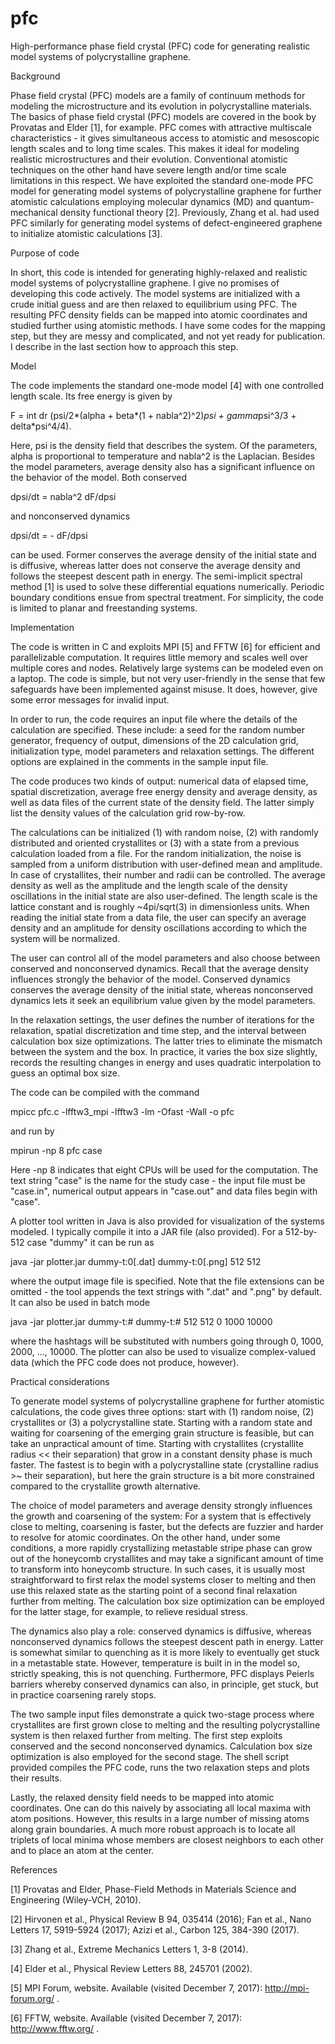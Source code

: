 # pfc
High-performance phase field crystal (PFC) code for generating realistic model systems of polycrystalline graphene.

Background

Phase field crystal (PFC) models are a family of continuum methods for modeling the microstructure and its evolution in polycrystalline materials. The basics of phase field crystal (PFC) models are covered in the book by Provatas and Elder [1], for example. PFC comes with attractive multiscale characteristics - it gives simultaneous access to atomistic and mesoscopic length scales and to long time scales. This makes it ideal for modeling realistic microstructures and their evolution. Conventional atomistic techniques on the other hand have severe length and/or time scale limitations in this respect. We have exploited the standard one-mode PFC model for generating model systems of polycrystalline graphene for further atomistic calculations employing molecular dynamics (MD) and quantum-mechanical density functional theory [2]. Previously, Zhang et al. had used PFC similarly for generating model systems of defect-engineered graphene to initialize atomistic calculations [3].

Purpose of code

In short, this code is intended for generating highly-relaxed and realistic model systems of polycrystalline graphene. I give no promises of developing this code actively. The model systems are initialized with a crude initial guess and are then relaxed to equilibrium using PFC. The resulting PFC density fields can be mapped into atomic coordinates and studied further using atomistic methods. I have some codes for the mapping step, but they are messy and complicated, and not yet ready for publication. I describe in the last section how to approach this step.

Model

The code implements the standard one-mode model [4] with one controlled length scale. Its free energy is given by

F = int dr (psi/2*(alpha + beta*(1 + nabla^2)^2)*psi + gamma*psi^3/3 + delta*psi^4/4).

Here, psi is the density field that describes the system. Of the parameters, alpha is proportional to temperature and nabla^2 is the Laplacian. Besides the model parameters, average density also has a significant influence on the behavior of the model. Both conserved

dpsi/dt = nabla^2 dF/dpsi

and nonconserved dynamics

dpsi/dt = - dF/dpsi

can be used. Former conserves the average density of the initial state and is diffusive, whereas latter does not conserve the average density and follows the steepest descent path in energy. The semi-implicit spectral method [1] is used to solve these differential equations numerically. Periodic boundary conditions ensue from spectral treatment. For simplicity, the code is limited to planar and freestanding systems.

Implementation

The code is written in C and exploits MPI [5] and FFTW [6] for efficient and parallelizable computation. It requires little memory and scales well over multiple cores and nodes. Relatively large systems can be modeled even on a laptop. The code is simple, but not very user-friendly in the sense that few safeguards have been implemented against misuse. It does, however, give some error messages for invalid input. 

In order to run, the code requires an input file where the details of the calculation are specified. These include: a seed for the random number generator, frequency of output, dimensions of the 2D calculation grid, initialization type, model parameters and relaxation settings. The different options are explained in the comments in the sample input file.

The code produces two kinds of output: numerical data of elapsed time, spatial discretization, average free energy density and average density, as well as data files of the current state of the density field. The latter simply list the density values of the calculation grid row-by-row.

The calculations can be initialized (1) with random noise, (2) with randomly distributed and oriented crystallites or (3) with a state from a previous calculation loaded from a file. For the random initialization, the noise is sampled from a uniform distribution with user-defined mean and amplitude. In case of crystallites, their number and radii can be controlled. The average density as well as the amplitude and the length scale of the density oscillations in the initial state are also user-defined. The length scale is the lattice constant and is roughly ~4pi/sqrt(3) in dimensionless units. When reading the initial state from a data file, the user can specify an average density and an amplitude for density oscillations according to which the system will be normalized.

The user can control all of the model parameters and also choose between conserved and nonconserved dynamics. Recall that the average density influences strongly the behavior of the model. Conserved dynamics conserves the average density of the initial state, whereas nonconserved dynamics lets it seek an equilibrium value given by the model parameters.

In the relaxation settings, the user defines the number of iterations for the relaxation, spatial discretization and time step, and the interval between calculation box size optimizations. The latter tries to eliminate the mismatch between the system and the box. In practice, it varies the box size slightly, records the resulting changes in energy and uses quadratic interpolation to guess an optimal box size.

The code can be compiled with the command

mpicc pfc.c -lfftw3_mpi -lfftw3 -lm -Ofast -Wall -o pfc

and run by

mpirun -np 8 pfc case

Here -np 8 indicates that eight CPUs will be used for the computation. The text string "case" is the name for the study case - the input file must be "case.in", numerical output appears in "case.out" and data files begin with "case".

A plotter tool written in Java is also provided for visualization of the systems modeled. I typically compile it into a JAR file (also provided). For a 512-by-512 case "dummy" it can be run as

java -jar plotter.jar dummy-t:0[.dat] dummy-t:0[.png] 512 512

where the output image file is specified. Note that the file extensions can be omitted - the tool appends the text strings with ".dat" and ".png" by default. It can also be used in batch mode

java -jar plotter.jar dummy-t:# dummy-t:# 512 512 0 1000 10000

where the hashtags will be substituted with numbers going through 0, 1000, 2000, ..., 10000. The plotter can also be used to visualize complex-valued data (which the PFC code does not produce, however).

Practical considerations

To generate model systems of polycrystalline graphene for further atomistic calculations, the code gives three options: start with (1) random noise, (2) crystallites or (3) a polycrystalline state. Starting with a random state and waiting for coarsening of the emerging grain structure is feasible, but can take an unpractical amount of time. Starting with crystallites (crystallite radius << their separation) that grow in a constant density phase is much faster. The fastest is to begin with a polycrystalline state (crystalline radius >~ their separation), but here the grain structure is a bit more constrained compared to the crystallite growth alternative.

The choice of model parameters and average density strongly influences the growth and coarsening of the system: For a system that is effectively close to melting, coarsening is faster, but the defects are fuzzier and harder to resolve for atomic coordinates. On the other hand, under some conditions, a more rapidly crystallizing metastable stripe phase can grow out of the honeycomb crystallites and may take a significant amount of time to transform into honeycomb structure. In such cases, it is usually most straightforward to first relax the model systems closer to melting and then use this relaxed state as the starting point of a second final relaxation further from melting. The calculation box size optimization can be employed for the latter stage, for example, to relieve residual stress.

The dynamics also play a role: conserved dynamics is diffusive, whereas nonconserved dynamics follows the steepest descent path in energy. Latter is somewhat similar to quenching as it is more likely to eventually get stuck in a metastable state. However, temperature is built in in the model so, strictly speaking, this is not quenching. Furthermore, PFC displays Peierls barriers whereby conserved dynamics can also, in principle, get stuck, but in practice coarsening rarely stops.

The two sample input files demonstrate a quick two-stage process where crystallites are first grown close to melting and the resulting polycrystalline system is then relaxed further from melting. The first step exploits conserved and the second nonconserved dynamics. Calculation box size optimization is also employed for the second stage. The shell script provided compiles the PFC code, runs the two relaxation steps and plots their results.

Lastly, the relaxed density field needs to be mapped into atomic coordinates. One can do this naively by associating all local maxima with atom positions. However, this results in a large number of missing atoms along grain boundaries. A much more robust approach is to locate all triplets of local minima whose members are closest neighbors to each other and to place an atom at the center.

References

[1] Provatas and Elder, Phase-Field Methods in Materials Science and Engineering (Wiley-VCH, 2010).

[2] Hirvonen et al., Physical Review B 94, 035414 (2016); Fan et al., Nano Letters 17, 5919-5924 (2017); Azizi et al., Carbon 125, 384-390 (2017).

[3] Zhang et al., Extreme Mechanics Letters 1, 3-8 (2014).

[4] Elder et al., Physical Review Letters 88, 245701 (2002).

[5] MPI Forum, website. Available (visited December 7, 2017): http://mpi-forum.org/ .

[6] FFTW, website. Available (visited December 7, 2017): http://www.fftw.org/ .

